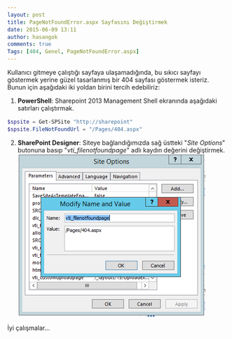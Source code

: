 ```yaml
---
layout: post
title: PageNotFoundError.aspx Sayfasını Değiştirmek
date: 2015-06-09 13:11
author: hasangok
comments: true
Tags: [404, Genel, PageNotFoundError.aspx]
---
```

Kullanıcı gitmeye çalıştığı sayfaya ulaşamadığında, bu sıkıcı sayfayı göstermek yerine güzel tasarlanmış bir 404 sayfası göstermek isteriz. Bunun için aşağıdaki iki yoldan birini tercih edebiliriz:

1. **PowerShell**:
Sharepoint 2013 Management Shell ekranında aşağıdaki satırları çalıştırmak.
```powershell
$spsite = Get-SPSite "http://sharepoint"
$spsite.FileNotFoundUrl = "/Pages/404.aspx"
```
2. **SharePoint Designer**:
Siteye bağlandığımızda sağ üstteki "*Site Options*" butonuna basıp "*vti_filenotfoundpage*" adlı kaydın değerini değiştirmek.
![vti_filenotfoundpage](https://raw.githubusercontent.com/hasangok/hasangok.github.io/master/uploads/2015/06/vti_filenotfoundpage.png "vti_filenotfoundpage")

İyi çalışmalar...

